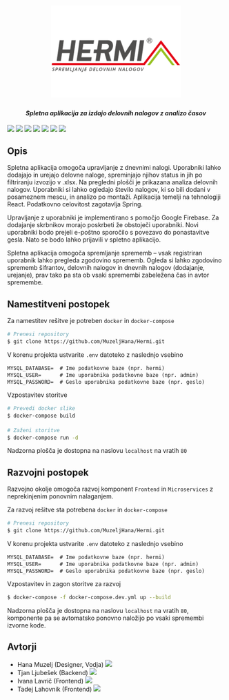 <h1 align="center">
  <br>
  <img src="_PROMOCIJA\hermi_logo_700x500.png" width="300">
</h1>

<h4 align="center"><i>Spletna aplikacija za izdajo delovnih nalogov z analizo časov</i></h4>

![](https://img.shields.io/badge/-ReactJS-blue) ![](https://img.shields.io/badge/-Reactstrap-blue) ![](https://img.shields.io/badge/-Argon%20Dashboard-blue) ![](https://img.shields.io/badge/-Spring-blue) ![](https://img.shields.io/badge/-Firebase-blue) ![](https://img.shields.io/badge/-Docker-blue) ![](https://img.shields.io/badge/-Nginx-blue)

## Opis
Spletna aplikacija omogoča upravljanje z dnevnimi nalogi. Uporabniki lahko dodajajo in urejajo delovne naloge, spreminjajo njihov status in jih po filtriranju izvozijo v .xlsx. Na pregledni plošči je prikazana analiza delovnih nalogov. Uporabniki si lahko ogledajo število nalogov, ki so bili dodani v posameznem mescu, in analizo po montaži. Aplikacija temelji na tehnologiji React. Podatkovno celovitost zagotavlja Spring.
    
Upravljanje z uporabniki je implementirano s pomočjo Google Firebase. Za dodajanje skrbnikov morajo poskrbeti že obstoječi uporabniki. Novi uporabniki bodo prejeli e-poštno sporočilo s povezavo do ponastavitve gesla. Nato se bodo lahko prijavili v spletno aplikacijo.  

Spletna aplikacija omogoča spremljanje sprememb – vsak registriran uporabnik lahko pregleda zgodovino sprememb. Ogleda si lahko zgodovino sprememb šifrantov, delovnih nalogov in dnevnih nalogov (dodajanje, urejanje), prav tako pa sta ob vsaki spremembi zabeležena čas in avtor spremembe.

## Namestitveni postopek
Za namestitev rešitve je potreben `docker` in `docker-compose`
```bash
# Prenesi repository
$ git clone https://github.com/MuzeljHana/Hermi.git
```
V korenu projekta ustvarite `.env` datoteko z naslednjo vsebino
```shell
MYSQL_DATABASE=  # Ime podatkovne baze (npr. hermi)
MYSQL_USER=      # Ime uporabnika podatkovne baze (npr. admin)
MYSQL_PASSWORD=  # Geslo uporabnika podatkovne baze (npr. geslo)
```
Vzpostavitev storitve
```bash
# Prevedi docker slike
$ docker-compose build

# Zaženi storitve
$ docker-compose run -d
```
Nadzorna plošča je dostopna na naslovu `localhost` na vratih `80`

## Razvojni postopek
Razvojno okolje omogoča razvoj komponent `Frontend` in `Microservices` z neprekinjenim ponovnim nalaganjem.

Za razvoj rešitve sta potrebena `docker` in `docker-compose`
```bash
# Prenesi repository
$ git clone https://github.com/MuzeljHana/Hermi.git
```
V korenu projekta ustvarite `.env` datoteko z naslednjo vsebino
```shell
MYSQL_DATABASE=  # Ime podatkovne baze (npr. hermi)
MYSQL_USER=      # Ime uporabnika podatkovne baze (npr. admin)
MYSQL_PASSWORD=  # Geslo uporabnika podatkovne baze (npr. geslo)
```
Vzpostavitev in zagon storitve za razvoj
```bash
$ docker-compose -f docker-compose.dev.yml up --build
```
Nadzorna plošča je dostopna na naslovu `localhost` na vratih `80`, komponente pa se avtomatsko ponovno naložijo po vsaki spremembi izvorne kode.

## Avtorji
 - Hana Muzelj (Designer, Vodja) [![](https://github.githubassets.com/favicons/favicon.png)](https://github.com/MuzeljHana)
 - Tjan Ljubešek (Backend) [![](https://github.githubassets.com/favicons/favicon.png)](https://github.com/DaBLEshOT)
 - Ivana Lavrič (Frontend) [![](https://github.githubassets.com/favicons/favicon.png)](https://github.com/ivanalav00)
 - Tadej Lahovnik (Frontend) [![](https://github.githubassets.com/favicons/favicon.png)](https://github.com/lahovniktadej)
